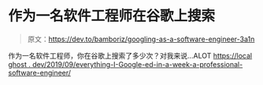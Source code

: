 # 作为一名软件工程师在谷歌上搜索

> 原文：<https://dev.to/bamboriz/googling-as-a-software-engineer-3a1n>

作为一名软件工程师，你在谷歌上搜索了多少次？对我来说...ALOT
[https://local ghost . dev/2019/09/everything-I-Google-ed-in-a-week-a-professional-software-engineer/](https://localghost.dev/2019/09/everything-i-googled-in-a-week-as-a-professional-software-engineer/)